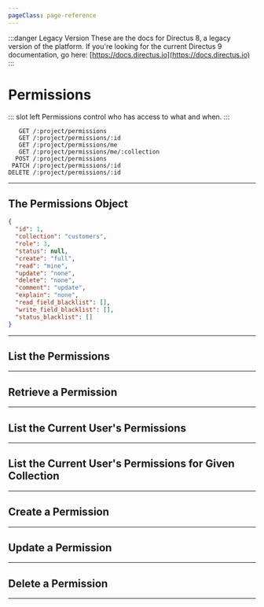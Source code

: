 ```yaml
---
pageClass: page-reference
---
```


:::danger Legacy Version
These are the docs for Directus 8, a legacy version of the platform. If you're looking for the current Directus 9 documentation, go here: [https://docs.directus.io](https://docs.directus.io)
:::

# Permissions

<two-up>

::: slot left
Permissions control who has access to what and when.
:::

<info-box title="Endpoints" slot="right">

```endpoints
   GET /:project/permissions
   GET /:project/permissions/:id
   GET /:project/permissions/me
   GET /:project/permissions/me/:collection
  POST /:project/permissions
 PATCH /:project/permissions/:id
DELETE /:project/permissions/:id
```

</info-box>
</two-up>

---

## The Permissions Object

<two-up>
<template slot="left">
<def-list>

#### id <def-type>integer</def-type>
Unique identifier for the permission.

#### collection <def-type>string</def-type>
What collection this permission applies to.

#### role <def-type>integer</def-type>
Unique identifier of the role this permission applies to.

#### status <def-type>string</def-type>
What status this permission applies to.

#### create <def-type>string</def-type>
If the user can create items. One of `none`, `full`.

#### read <def-type>string</def-type>
If the user can read items. One of `none`, `mine`, `role`, `full`.

#### update <def-type>string</def-type>
If the user can update items. One of `none`, `mine`, `role`, `full`.

#### delete <def-type>string</def-type>
If the user can update items. One of `none`, `mine`, `role`, `full`.

#### comment <def-type>string</def-type>
If the user can post comments. One of `none`, `create`, `update`, `full`.

#### explain <def-type>string</def-type>
If the user is required to leave a comment explaining what was changed. One of `none`, `create`, `update`, `always`.

#### read_field_blacklist <def-type>array</def-type>
Explicitly denies read access for specific fields.

#### write_field_blacklist <def-type>array</def-type>
Explicitly denies write access for specific fields.

#### status_blacklist <def-type>array</def-type>
Explicitly denies specific statuses to be used.

</def-list>
</template>

<info-box title="Permission Object" slot="right" class="sticky">

```json
{
  "id": 1,
  "collection": "customers",
  "role": 3,
  "status": null,
  "create": "full",
  "read": "mine",
  "update": "none",
  "delete": "none",
  "comment": "update",
  "explain": "none",
  "read_field_blacklist": [],
  "write_field_blacklist": [],
  "status_blacklist": []
}
```

</info-box>
</two-up>

---

## List the Permissions

<two-up>
<template slot="left">

List all permissions.

### Parameters

<def-list>

!!! include params/project.md !!!

</def-list>

### Query

<def-list>

!!! include query/fields.md !!!
!!! include query/limit.md !!!
!!! include query/offset.md !!!
!!! include query/page.md !!!
!!! include query/sort.md !!!
!!! include query/single.md !!!
!!! include query/filter.md !!!
!!! include query/q.md !!!
!!! include query/meta.md !!!

</def-list>

### Returns

Returns an array of [permission objects](#the-permissions-object).

</template>

<template slot="right">
<div class="sticky">
<info-box title="Endpoint">

```endpoints
   GET /:project/permissions
```

</info-box>
<info-box title="Response">

```json
{
  "data": [
    {
      "id": 1,
      "collection": "customers",
      "role": 3,
      "status": null,
      "create": "full",
      "read": "mine",
      "update": "none",
      "delete": "none",
      "comment": "update",
      "explain": "none",
      "read_field_blacklist": [],
      "write_field_blacklist": [],
      "status_blacklist": []
    },
    { ... },
    { ... }
  ]
}
```

</info-box>
</div>
</template>
</two-up>

---

## Retrieve a Permission

<two-up>
<template slot="left">

Retrieve a single permissions object by unique identifier.

### Paremeters

<def-list>

!!! include params/project.md !!!
!!! include params/id.md !!!

</def-list>

### Query

<def-list>

!!! include query/fields.md !!!
!!! include query/meta.md !!!

</def-list>

### Returns

Returns the [permissions object](#the-permissions-object) for the given unique identifier.

</template>

<template slot="right">
<div class="sticky">
<info-box title="Endpoint">

```endpoints
   GET /:project/permissions/:id
```

</info-box>

<info-box title="Response">

```json
{
  "data": {
    "id": 1,
    "collection": "customers",
    "role": 3,
    "status": null,
    "create": "full",
    "read": "full",
    "update": "mine",
    "delete": "mine",
    "comment": "none",
    "explain": "none",
    "read_field_blacklist": [],
    "write_field_blacklist": [],
    "status_blacklist": []
  }
}
```

</info-box>
</div>
</template>
</two-up>

---

## List the Current User's Permissions

<two-up>
<template slot="left">

List the permissions that apply to the current user.

::: tip
This endpoint won't work for the public role.
:::

### Parameters

<def-list>

!!! include params/project.md !!!

</def-list>

### Query

No query parameters available.

### Returns

Returns an array of [permission objects](#the-permissions-object).

</template>

<template slot="right">
<div class="sticky">
<info-box title="Endpoint">

```endpoints
   GET /:project/permissions/me
```

</info-box>
<info-box title="Response">

```json
{
  "data": [
    {
      "id": 1,
      "collection": "customers",
      "role": 3,
      "status": null,
      "create": "full",
      "read": "mine",
      "update": "none",
      "delete": "none",
      "comment": "update",
      "explain": "none",
      "read_field_blacklist": [],
      "write_field_blacklist": [],
      "status_blacklist": []
    },
    { ... },
    { ... }
  ]
}
```

</info-box>
</div>
</template>
</two-up>

---

## List the Current User's Permissions for Given Collection

<two-up>
<template slot="left">

List the permissions that apply to the current user for the given collection

::: tip
This endpoint won't work for the public role.
:::

### Parameters

<def-list>

!!! include params/project.md !!!

#### collection <def-type alert>required</def-type>
Collection of which you want to retrieve the permissions.

</def-list>

### Query

No query parameters available.

### Returns

Returns a [permissions object](#the-permissions-object) if available.

</template>

<template slot="right">
<div class="sticky">
<info-box title="Endpoint">

```endpoints
   GET /:project/permissions/me/:collection
```

</info-box>
<info-box title="Response">

```json
{
  "data": {
    "id": 1,
    "collection": "customers",
    "role": 3,
    "status": null,
    "create": "full",
    "read": "mine",
    "update": "none",
    "delete": "none",
    "comment": "update",
    "explain": "none",
    "read_field_blacklist": [],
    "write_field_blacklist": [],
    "status_blacklist": []
  }
}
```

</info-box>
</div>
</template>
</two-up>

---

## Create a Permission

<two-up>
<template slot="left">

Create a new permission.

### Parameters

<def-list>

!!! include params/project.md !!!

</def-list>

### Attributes

<def-list>

#### collection <def-type alert>Required</def-type>
What collection this permission applies to.

#### role <def-type alert>Required</def-type>
Unique identifier of the role this permission applies to.

#### status <def-type>optional</def-type>
What status this permission applies to.

#### create <def-type>optional</def-type>
If the user can create items. One of `none`, `full`.

#### read <def-type>optional</def-type>
If the user can read items. One of `none`, `mine`, `role`, `full`.

#### update <def-type>optional</def-type>
If the user can update items. One of `none`, `mine`, `role`, `full`.

#### delete <def-type>optional</def-type>
If the user can update items. One of `none`, `mine`, `role`, `full`.

#### comment <def-type>optional</def-type>
If the user can post comments. One of `none`, `create`, `update`, `full`.

#### explain <def-type>optional</def-type>
If the user is required to leave a comment explaining what was changed. One of `none`, `create`, `update`, `always`.

#### read_field_blacklist <def-type>optional</def-type>
Explicitly denies read access for specific fields.

#### write_field_blacklist <def-type>optional</def-type>
Explicitly denies write access for specific fields.

#### status_blacklist <def-type>optional</def-type>
Explicitly denies specific statuses to be used.

</def-list>

### Query

<def-list>

!!! include query/meta.md !!!

</def-list>

### Returns

Returns the [permissions object](#the-permissions-object) for the permission that was just created.

</template>

<template slot="right">
<div class="sticky">
<info-box title="Endpoint">

```endpoints
  POST /:project/permissions
```

</info-box>

<info-box title="Request">

```json
{
  "collection": "customers",
  "role": 3,
  "read": "mine",
  "read_field_blacklist": ["featured_image"]
}
```

</info-box>

<info-box title="Response">

```json
{
  "data": {
    "id": 28,
    "collection": "customers",
    "role": 3,
    "status": null,
    "create": "none",
    "read": "mine",
    "update": "none",
    "delete": "none",
    "comment": "none",
    "explain": "none",
    "read_field_blacklist": [
      "featured_image"
    ],
    "write_field_blacklist": [],
    "status_blacklist": []
  }
}
```

</info-box>
</div>
</template>
</two-up>

---

## Update a Permission

<two-up>
<template slot="left">

Update an existing permission

### Parameters

<def-list>

!!! include params/project.md !!!
!!! include params/id.md !!!

</def-list>

### Attributes

<def-list>

#### collection <def-type>optional</def-type>
What collection this permission applies to.

#### role <def-type>optional</def-type>
Unique identifier of the role this permission applies to.

#### status <def-type>optional</def-type>
What status this permission applies to.

#### create <def-type>optional</def-type>
If the user can create items. One of `none`, `full`.

#### read <def-type>optional</def-type>
If the user can read items. One of `none`, `mine`, `role`, `full`.

#### update <def-type>optional</def-type>
If the user can update items. One of `none`, `mine`, `role`, `full`.

#### delete <def-type>optional</def-type>
If the user can update items. One of `none`, `mine`, `role`, `full`.

#### comment <def-type>optional</def-type>
If the user can post comments. One of `none`, `create`, `update`, `full`.

#### explain <def-type>optional</def-type>
If the user is required to leave a comment explaining what was changed. One of `none`, `create`, `update`, `always`.

#### read_field_blacklist <def-type>optional</def-type>
Explicitly denies read access for specific fields.

#### write_field_blacklist <def-type>optional</def-type>
Explicitly denies write access for specific fields.

#### status_blacklist <def-type>optional</def-type>
Explicitly denies specific statuses to be used.

</def-list>

### Query

<def-list>

!!! include query/meta.md !!!

</def-list>

### Returns

Returns the [permissions object](#the-permissions-object) for the permission that was just updated.

</template>

<template slot="right">
<div class="sticky">
<info-box title="Endpoint">

```endpoints
 PATCH /:project/permissions/:id
```

</info-box>

<info-box title="Request">

```json
{
  "read": "full"
}
```

</info-box>

<info-box title="Response">

```json
{
  "data": {
    "id": 28,
    "collection": "customers",
    "role": 3,
    "status": null,
    "create": "none",
    "read": "full",
    "update": "none",
    "delete": "none",
    "comment": "none",
    "explain": "none",
    "read_field_blacklist": [
      "featured_image"
    ],
    "write_field_blacklist": [],
    "status_blacklist": []
  }
}
```

</info-box>
</div>
</template>
</two-up>

---

## Delete a Permission

<two-up>
<template slot="left">

Delete an existing permission

### Parameters

<def-list>

!!! include params/project.md !!!
!!! include params/id.md !!!

</def-list>

### Returns

Returns an empty body with HTTP status 204

</template>

<template slot="right">
<div class="sticky">
<info-box title="Endpoint">

```endpoints
DELETE /:project/permissions/:id
```

</info-box>
</div>
</template>
</two-up>

---